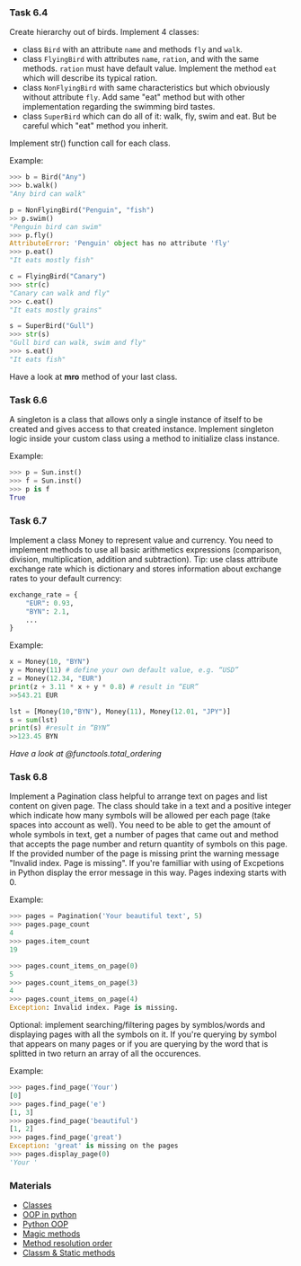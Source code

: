 ﻿### Task 6.4
Create hierarchy out of birds. 
Implement 4 classes:
* class `Bird` with an attribute `name` and methods `fly` and `walk`.
* class `FlyingBird` with attributes `name`, `ration`, and with the same methods. `ration` must have default value. 
Implement the method `eat` which will describe its typical ration.
* class `NonFlyingBird` with same characteristics but which obviously without attribute `fly`.
Add same "eat" method but with other implementation regarding the swimming bird tastes.
* class `SuperBird` which can do all of it: walk, fly, swim and eat.
But be careful which "eat" method you inherit.

Implement str() function call for each class.

Example:
```python
>>> b = Bird("Any")
>>> b.walk()
"Any bird can walk"

p = NonFlyingBird("Penguin", "fish")
>> p.swim()
"Penguin bird can swim"
>>> p.fly()
AttributeError: 'Penguin' object has no attribute 'fly'
>>> p.eat()
"It eats mostly fish"

c = FlyingBird("Canary")
>>> str(c)
"Canary can walk and fly"
>>> c.eat()
"It eats mostly grains"

s = SuperBird("Gull")
>>> str(s)
"Gull bird can walk, swim and fly"
>>> s.eat()
"It eats fish"
```

Have a look at __mro__ method of your last class.

### Task 6.6

A singleton is a class that allows only a single instance of itself to be created and gives access to that created instance. 
Implement singleton logic inside your custom class using a method to initialize class instance.

Example:

```python
>>> p = Sun.inst()
>>> f = Sun.inst()
>>> p is f
True
```

### Task 6.7 
Implement a class Money to represent value and currency.
You need to implement methods to use all basic arithmetics expressions (comparison, division, multiplication, addition and subtraction).
Tip: use class attribute exchange rate which is dictionary and stores information about exchange rates to your default currency:
```python
exchange_rate = {
    "EUR": 0.93,
    "BYN": 2.1,
    ...
}
```

Example:
```python
x = Money(10, "BYN")
y = Money(11) # define your own default value, e.g. “USD”
z = Money(12.34, "EUR")
print(z + 3.11 * x + y * 0.8) # result in “EUR”
>>543.21 EUR

lst = [Money(10,"BYN"), Money(11), Money(12.01, "JPY")]
s = sum(lst)
print(s) #result in “BYN”
>>123.45 BYN
```

<em>Have a look at @functools.total_ordering</em>

### Task 6.8

Implement a Pagination class helpful to arrange text on pages and list content on given page. 
The class should take in a text and a positive integer which indicate how many symbols will be allowed per each page (take spaces into account as well).
You need to be able to get the amount of whole symbols in text, get a number of pages that came out and method that accepts the page number and return quantity of symbols on this page.
If the provided number of the page is missing print the warning message "Invalid index. Page is missing". If you're familliar with using of Excpetions in Python display the error message in this way.
Pages indexing starts with 0.

Example:
```python
>>> pages = Pagination('Your beautiful text', 5)
>>> pages.page_count
4
>>> pages.item_count
19

>>> pages.count_items_on_page(0)
5
>>> pages.count_items_on_page(3)
4
>>> pages.count_items_on_page(4)
Exception: Invalid index. Page is missing.
```
Optional: implement searching/filtering pages by symblos/words and displaying pages with all the symbols on it.
If you're querying by symbol that appears on many pages or if you are querying by the word that is splitted in two return an array of all the occurences.

Example:
```python
>>> pages.find_page('Your')
[0]
>>> pages.find_page('e')
[1, 3]
>>> pages.find_page('beautiful')
[1, 2]
>>> pages.find_page('great')
Exception: 'great' is missing on the pages
>>> pages.display_page(0)
'Your '
```


### Materials
* [Classes](https://docs.python.org/3/tutorial/classes.html)
* [OOP in python](https://realpython.com/python3-object-oriented-programming/)
* [Python OOP](https://proglib.io/p/python-oop/)
* [Magic methods](https://habr.com/ru/post/186608/)
* [Method resolution order](https://medium.com/technology-nineleaps/python-method-resolution-order-4fd41d2fcc)
* [Classm & Static methods](https://realpython.com/instance-class-and-static-methods-demystified/)


